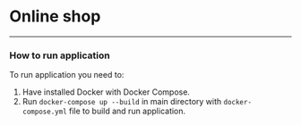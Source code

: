 # Online shop

---

### How to run application
To run application you need to:
1. Have installed Docker with Docker Compose.
2. Run `docker-compose up --build` in main directory with `docker-compose.yml` file to build and run application.
